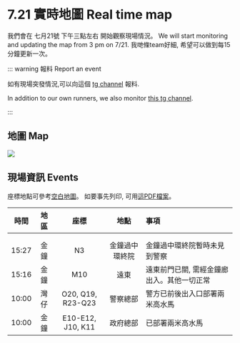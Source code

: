 # 7.21 實時地圖 Real time map

我們會在 七月21號 下午三點左右 開始觀察現場情況。  We will start monitoring and updating the map from 3 pm on 7/21.  我哋條team好細, 希望可以做到每15分鐘更新一次。

::: warning 報料 Report an event

如有現場突發情況,可以向這個 [tg channel](https://t.me/scottscout) 報料.  

In addition to our own runners, we also monitor [this tg channel](https://t.me/scottscout).

:::

## 地圖 Map

![](/now.jpg)

## 現場資訊 Events

<!-- <Foldable> -->

座標地點可參考[空白地圖](/721-blank.jpg)。  如要事先列印, 可用[這PDF檔案](/721-blank.pdf)。

| 時間  | 地區 |       座標        |   地點   | 事項                                      |
|:-----:|:----:|:-----------------:|:--------:|:------------------------------------------|
|       |      |                   |          |                                           |
|       |      |                   |          |                                           |
| 15:27      |  金鐘    |    N3               |   金鐘過中環終院  |     金鐘過中環終院暫時未見到警察 |
| 15:16 | 金鐘 |        M10        |   遠東   | 遠東前門已關, 需經金鐘廊出入。其他一切正常 |
| 10:00 | 灣仔 | O20, Q19, R23-Q23 | 警察總部 | 警方已前後出入口部署兩米高水馬            |
| 10:00 | 金鐘 | E10-E12, J10, K11 | 政府總部 | 已部署兩米高水馬                          |


<!-- |  |  |     |   | | -->